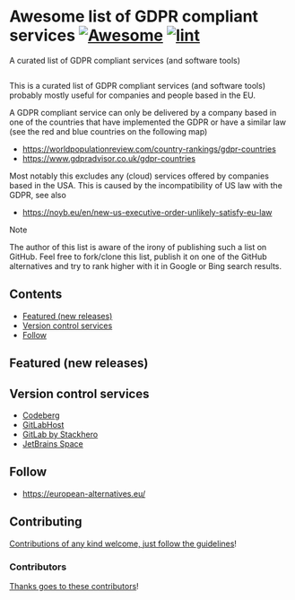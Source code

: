 

<!-- title -->

<!--lint ignore no-dead-urls-->

# Awesome list of GDPR compliant services [![Awesome](https://awesome.re/badge.svg)](https://awesome.re) [![lint](https://github.com/asmaier/awesome-gdpr-services/actions/workflows/lint.yaml/badge.svg)](https://github.com/asmaier/awesome-gdpr-services/actions/workflows/lint.yaml)

<!-- subtitle -->

A curated list of GDPR compliant services (and software tools)

<!-- image -->

<a href="" target="_blank" rel="noopener noreferrer">
  <img src="" />
</a>

<!-- description -->

This is a curated list of GDPR compliant services (and software tools) probably mostly useful for companies and people based in the EU.

A GDPR compliant service can only be delivered by a company based in one of the countries that have implemented the GDPR or have a similar law (see the red and blue countries on the following map)

- https://worldpopulationreview.com/country-rankings/gdpr-countries
- https://www.gdpradvisor.co.uk/gdpr-countries

Most notably this excludes any (cloud) services offered by companies based in the USA. This is caused by the incompatibility of US law with the GDPR, see also

- https://noyb.eu/en/new-us-executive-order-unlikely-satisfy-eu-law

> [!NOTE]
> The author of this list is aware of the irony of publishing such a list on GitHub. Feel free to fork/clone this list, publish it on one of the GitHub alternatives and try to rank higher with it in Google or Bing search results.

<!-- TOC -->

## Contents

- [Featured (new releases)](#featured-new-releases)
- [Version control services](#version-control-services)
- [Follow](#follow)

<!-- CONTENT -->

## Featured (new releases)


## Version control services

- [Codeberg](https://codeberg.org/)
- [GitLabHost](https://gitlabhost.com/)
- [GitLab by Stackhero](https://www.stackhero.io/en/services/GitLab/benefits)
- [JetBrains Space](https://www.jetbrains.com/space/) 

<!-- END CONTENT -->

## Follow

- https://european-alternatives.eu/

## Contributing

[Contributions of any kind welcome, just follow the guidelines](contributing.md)!

### Contributors

[Thanks goes to these contributors](https://github.com/asmaier/awesome-gdpr-services/graphs/contributors)!
